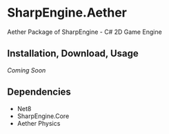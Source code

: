 # SharpEngine.Aether

Aether Package of SharpEngine - C# 2D Game Engine

## Installation, Download, Usage

*Coming Soon*

## Dependencies

- Net8
- SharpEngine.Core
- Aether Physics
